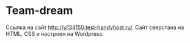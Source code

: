 # Team-dream

Ссылка на сайт http://u134150.test-handyhost.ru/. 
Cайт сверстана на HTML, CSS и настроен на Wordpress.
